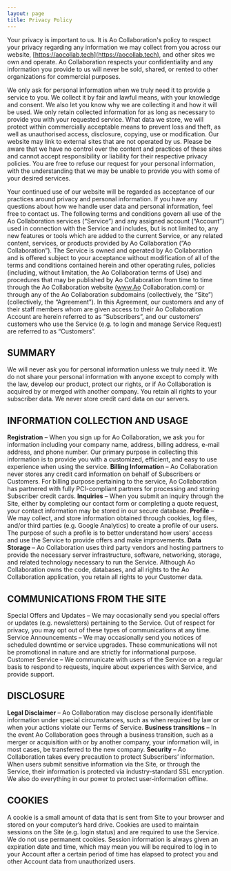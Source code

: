 ```yaml
---
layout: page
title: Privacy Policy
---
```



Your privacy is important to us. It is Ao Collaboration's policy to respect your privacy regarding any information we may collect from you across our website, [https://aocollab.tech](https://aocollab.tech), and other sites we own and operate.
Ao Collaboration respects your confidentiality and any information you provide to us will never be sold, shared, or rented to other organizations for commercial purposes.

We only ask for personal information when we truly need it to provide a service to you. We collect it by fair and lawful means, with your knowledge and consent. We also let you know why we are collecting it and how it will be used.
We only retain collected information for as long as necessary to provide you with your requested service. What data we store, we will protect within commercially acceptable means to prevent loss and theft, as well as unauthorised access, disclosure, copying, use or modification.
Our website may link to external sites that are not operated by us. Please be aware that we have no control over the content and practices of these sites and cannot accept responsibility or liability for their respective privacy policies.
You are free to refuse our request for your personal information, with the understanding that we may be unable to provide you with some of your desired services.

Your continued use of our website will be regarded as acceptance of our practices around privacy and personal information. If you have any questions about how we handle user data and personal information, feel free to contact us.
The following terms and conditions govern all use of the Ao Collaboration services (“Service”) and any assigned account (“Account”) used in connection with the Service and includes, but is not limited to, any new features or tools which are added to the current Service, or any related content, services, or products provided by Ao Collaboration (“Ao Collaboration”).
The Service is owned and operated by Ao Collaboration and is offered subject to your acceptance without modification of all of the terms and conditions contained herein and other operating rules, policies (including, without limitation, the Ao Collaboration terms of Use) and procedures that may be published by Ao Collaboration from time to time through the Ao Collaboration website (www.Ao Collaboration.com) or through any of the Ao Collaboration subdomains (collectively, the “Site”) (collectively, the “Agreement”).
In this Agreement, our customers and any of their staff members whom are given access to their Ao Collaboration Account are herein referred to as “Subscribers”, and our customers’ customers who use the Service (e.g. to login and manage Service Request) are referred to as “Customers”.

## SUMMARY
We will never ask you for personal information unless we truly need it.
We do not share your personal information with anyone except to comply with the law, develop our product, protect our rights, or if Ao Collaboration is acquired by or merged with another company.
You retain all rights to your subscriber data.
We never store credit card data on our servers.

## INFORMATION COLLECTION AND USAGE
**Registration** – When you sign up for Ao Collaboration, we ask you for information including your company name, address, billing address, e-mail address, and phone number. Our primary purpose in collecting this information is to provide you with a customized, efficient, and easy to use experience when using the service.
**Billing Information** – Ao Collaboration never stores any credit card information on behalf of Subscribers or Customers. For billing purpose pertaining to the service, Ao Collaboration has partnered with fully PCI-compliant partners for processing and storing Subscriber credit cards.
**Inquiries** – When you submit an inquiry through the Site, either by completing our contact form or completing a quote request, your contact information may be stored in our secure database.
**Profile** – We may collect, and store information obtained through cookies, log files, and/or third parties (e.g. Google Analytics) to create a profile of our users. The purpose of such a profile is to better understand how users’ access and use the Service to provide offers and make improvements.
**Data Storage** – Ao Collaboration uses third party vendors and hosting partners to provide the necessary server infrastructure, software, networking, storage, and related technology necessary to run the Service. Although Ao Collaboration owns the code, databases, and all rights to the Ao Collaboration application, you retain all rights to your Customer data.

## COMMUNICATIONS FROM THE SITE
Special Offers and Updates – We may occasionally send you special offers or updates (e.g. newsletters) pertaining to the Service. Out of respect for privacy, you may opt out of these types of communications at any time.
Service Announcements – We may occasionally send you notices of scheduled downtime or service upgrades. These communications will not be promotional in nature and are strictly for informational purpose.
Customer Service – We communicate with users of the Service on a regular basis to respond to requests, inquire about experiences with Service, and provide support.

## DISCLOSURE
**Legal Disclaimer** – Ao Collaboration may disclose personally identifiable information under special circumstances, such as when required by law or when your actions violate our Terms of Service.
**Business transitions** – In the event Ao Collaboration goes through a business transition, such as a merger or acquisition with or by another company, your information will, in most cases, be transferred to the new company.
**Security** – Ao Collaboration takes every precaution to protect Subscribers’ information. When users submit sensitive information via the Site, or through the Service, their information is protected via industry-standard SSL encryption. We also do everything in our power to protect user-information offline.


## COOKIES
A cookie is a small amount of data that is sent from Site to your browser and stored on your computer’s hard drive. Cookies are used to maintain sessions on the Site (e.g. login status) and are required to use the Service.
We do not use permanent cookies. Session information is always given an expiration date and time, which may mean you will be required to log in to your Account after a certain period of time has elapsed to protect you and other Account data from unauthorized users. 
